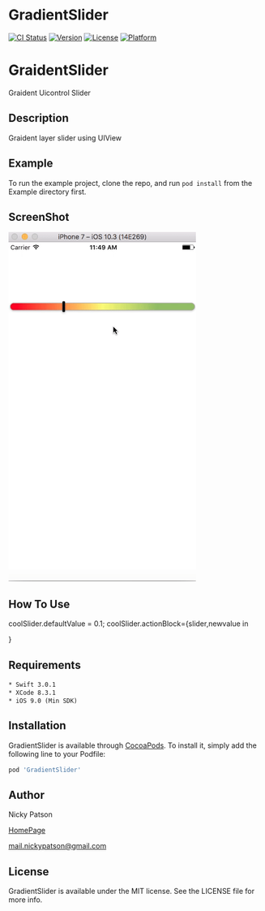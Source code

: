 # GradientSlider

[![CI Status](http://img.shields.io/travis/nickypatson/GradientSlider.svg?style=flat)](https://travis-ci.org/nickypatson/GradientSlider)
[![Version](https://img.shields.io/cocoapods/v/GradientSlider.svg?style=flat)](http://cocoapods.org/pods/GradientSlider)
[![License](https://img.shields.io/cocoapods/l/GradientSlider.svg?style=flat)](http://cocoapods.org/pods/GradientSlider)
[![Platform](https://img.shields.io/cocoapods/p/GradientSlider.svg?style=flat)](http://cocoapods.org/pods/GradientSlider)



# GraidentSlider

Graident Uicontrol Slider 


## Description

Graident layer slider using UIView

## Example

To run the example project, clone the repo, and run `pod install` from the Example directory first.

## ScreenShot
![Alt text](/gif.gif?raw=true "Optional Title")


## How To Use


coolSlider.defaultValue = 0.1;
coolSlider.actionBlock={slider,newvalue in


}


## Requirements

```
* Swift 3.0.1
* XCode 8.3.1
* iOS 9.0 (Min SDK)
```


## Installation

GradientSlider is available through [CocoaPods](http://cocoapods.org). To install
it, simply add the following line to your Podfile:

```ruby
pod 'GradientSlider'
```

## Author

Nicky Patson

[HomePage](http://about.me/nickypatson)

<mail.nickypatson@gmail.com>


## License

GradientSlider is available under the MIT license. See the LICENSE file for more info.
